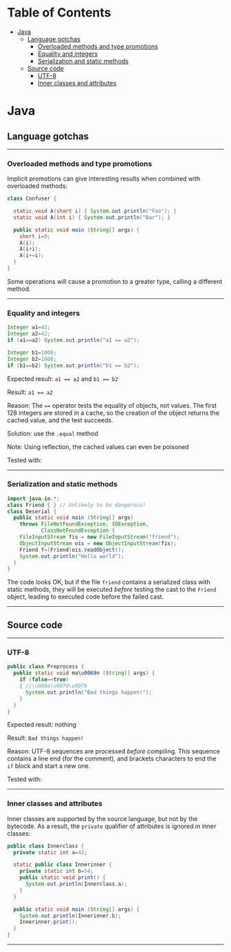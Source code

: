 Table of Contents
=================

   * [Java](#java)
      * [Language gotchas](#language-gotchas)
         * [Overloaded methods and type promotions](#overloaded-methods-and-type-promotions)
         * [Equality and integers](#equality-and-integers)
         * [Serialization and static methods](#serialization-and-static-methods)
      * [Source code](#source-code)
         * [UTF-8](#utf-8)
         * [Inner classes and attributes](#inner-classes-and-attributes)

# Java

## Language gotchas

---

### Overloaded methods and type promotions

Implicit promotions can give interesting results when combined with overloaded methods:

```java
class Confuser {

  static void A(short i) { System.out.println("Foo"); }
  static void A(int i) { System.out.println("Bar"); }

  public static void main (String[] args) {
    short i=0;
    A(i);
    A(i+i);
    A(i+=i);
  }
}
```
Some operations will cause a promotion to a greater type, calling a different method.

---

### Equality and integers

```java
Integer a1=42;
Integer a2=42;
if (a1==a2) System.out.println("a1 == a2");

Integer b1=1000;
Integer b2=1000;
if (b1==b2) System.out.println("b1 == b2");
```

Expected result: `a1 == a2` and `b1 == b2`

Result: `a1 == a2`

Reason: The `==` operator tests the equality of objects, not values. The first 128 integers are stored in a cache,
so the creation of the object returns the cached value, and the test succeeds.

Solution: use the `.equal` method

Note: Using reflection, the cached values can even be poisoned

Tested with:

---

### Serialization and static methods

```java
import java.io.*;
class Friend { } // Unlikely to be dangerous!
class Deserial {
  public static void main (String[] args)
    throws FileNotFoundException, IOException,
           ClassNotFoundException {
    FileInputStream fis = new FileInputStream("friend");
    ObjectInputStream ois = new ObjectInputStream(fis);
    Friend f=(Friend)ois.readObject();
    System.out.println("Hello world");
  }
}
```

The code looks OK, but
if the file `friend` contains a serialized class with static methods, they will be executed *before* testing the
cast to the `Friend` object, leading to executed code before the failed cast.

---







## Source code

---

### UTF-8

```java
public class Preprocess {
  public static void ma\u0069n (String[] args) {
    if (false==true)
    { //\u000a\u007d\u007b
      System.out.println("Bad things happen!");
    }
  }
}
```

Expected result: nothing

Result: `Bad things happen!`

Reason: UTF-8 sequences are processed *before* compiling. This sequence contains a line end (for the comment), and
brackets characters to end the `if` block and start a new one.

Tested with:

---

### Inner classes and attributes

Inner classes are supported by the source language, but not by the bytecode.
As a result, the `private` qualifier of attributes is ignored in inner classes:

```java
public class Innerclass {
  private static int a=42;

  static public class Innerinner {
    private static int b=54;
    public static void print() {
      System.out.println(Innerclass.a);
    }
  }

  public static void main (String[] args) {
    System.out.println(Innerinner.b);
    Innerinner.print();
  }
}
```

---
